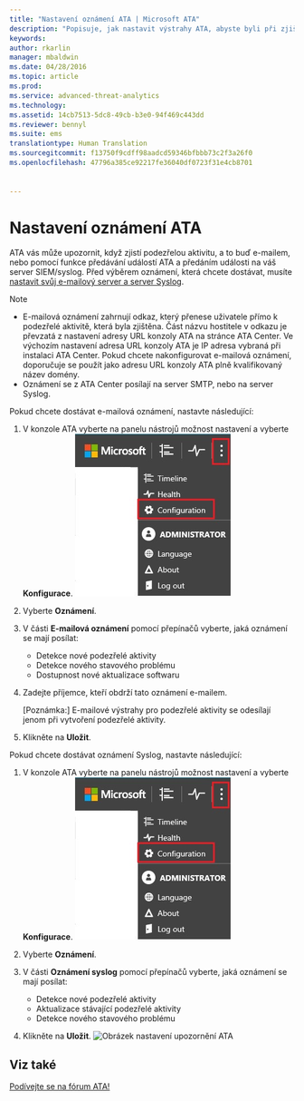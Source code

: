 ```yaml
---
title: "Nastavení oznámení ATA | Microsoft ATA"
description: "Popisuje, jak nastavit výstrahy ATA, abyste byli při zjištění podezřelých aktivit upozorněni."
keywords: 
author: rkarlin
manager: mbaldwin
ms.date: 04/28/2016
ms.topic: article
ms.prod: 
ms.service: advanced-threat-analytics
ms.technology: 
ms.assetid: 14cb7513-5dc8-49cb-b3e0-94f469c443dd
ms.reviewer: bennyl
ms.suite: ems
translationtype: Human Translation
ms.sourcegitcommit: f13750f9cdff98aadcd59346bfbbb73c2f3a26f0
ms.openlocfilehash: 47796a385ce92217fe36040df0723f31e4cb8701


---
```


# Nastavení oznámení ATA
ATA vás může upozornit, když zjistí podezřelou aktivitu, a to buď e-mailem, nebo pomocí funkce předávání událostí ATA a předáním události na váš server SIEM/syslog. Před výběrem oznámení, která chcete dostávat, musíte [nastavit svůj e-mailový server a server Syslog](setting-syslog-email-server-settings.md).

> [!NOTE]
> -   E-mailová oznámení zahrnují odkaz, který přenese uživatele přímo k podezřelé aktivitě, která byla zjištěna. Část názvu hostitele v odkazu je převzatá z nastavení adresy URL konzoly ATA na stránce ATA Center. Ve výchozím nastavení adresa URL konzoly ATA je IP adresa vybraná při instalaci ATA Center.  Pokud chcete nakonfigurovat e-mailová oznámení, doporučuje se použít jako adresu URL konzoly ATA plně kvalifikovaný název domény.
> -   Oznámení se z ATA Center posílají na server SMTP, nebo na server Syslog.

Pokud chcete dostávat e-mailová oznámení, nastavte následující:


1. V konzole ATA vyberte na panelu nástrojů možnost nastavení a vyberte **Konfigurace**.
![Ikona nastavení konfigurace ATA](media/ATA-config-icon.JPG)

2. Vyberte **Oznámení**.
3. V části **E-mailová oznámení** pomocí přepínačů vyberte, jaká oznámení se mají posílat:


    - Detekce nové podezřelé aktivity
    - Detekce nového stavového problému
    - Dostupnost nové aktualizace softwaru

4. Zadejte příjemce, kteří obdrží tato oznámení e-mailem.

    [Poznámka:] E-mailové výstrahy pro podezřelé aktivity se odesílají jenom při vytvoření podezřelé aktivity.


5. Klikněte na **Uložit**.

Pokud chcete dostávat oznámení Syslog, nastavte následující:


1. V konzole ATA vyberte na panelu nástrojů možnost nastavení a vyberte **Konfigurace**.
![Ikona nastavení konfigurace ATA](media/ATA-config-icon.JPG)

2. Vyberte **Oznámení**.
3. V části **Oznámení syslog** pomocí přepínačů vyberte, jaká oznámení se mají posílat:


    - Detekce nové podezřelé aktivity
    - Aktualizace stávající podezřelé aktivity
    - Detekce nového stavového problému
5. Klikněte na **Uložit**.
![Obrázek nastavení upozornění ATA](media/ATA-notification-settings.png)




## Viz také
[Podívejte se na fórum ATA!](https://social.technet.microsoft.com/Forums/security/home?forum=mata)



<!--HONumber=Jul16_HO4-->


